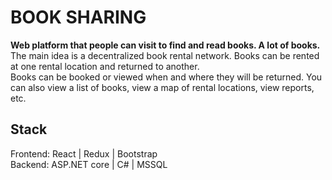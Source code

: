 # BOOK SHARING

**Web platform that people can visit to find and read books. A lot of books.**  
The main idea is a decentralized book rental network. Books can be rented at one rental location and returned to another.  
Books can be booked or viewed when and where they will be returned. You can also view a list of books, view a map of rental locations, view reports, etc.

## Stack
Frontend: React | Redux | Bootstrap   
Backend: ASP.NET core | C# | MSSQL
